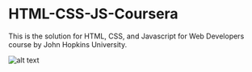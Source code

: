 # HTML-CSS-JS-Coursera
This is the solution for HTML, CSS, and Javascript for Web Developers course by John Hopkins University.

![alt text](https://github.com/meashishpokhrel/HTML-CSS-JS-Coursera/HTML-CSS-JS-Coursera-DHHY28JA6M8R.jpg?raw=true)
